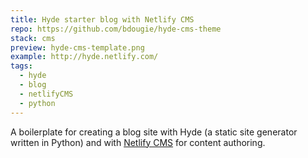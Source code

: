 ```yaml
---
title: Hyde starter blog with Netlify CMS
repo: https://github.com/bdougie/hyde-cms-theme
stack: cms
preview: hyde-cms-template.png
example: http://hyde.netlify.com/
tags:
  - hyde
  - blog
  - netlifyCMS
  - python
---
```


A boilerplate for creating a blog site with Hyde (a static site generator written in Python) and with [Netlify CMS](https://www.netlifycms.org) for content authoring.
